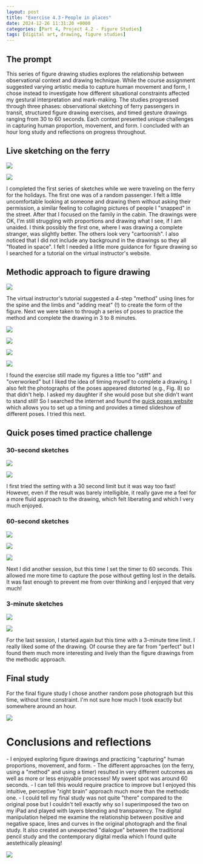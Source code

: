```yaml
---
layout: post
title: "Exercise 4.3・People in places"
date: 2024-12-26 11:31:20 +0000
categories: [Part 4, Project 4.2 - Figure Studies]
tags: [digital art, drawing, figure studies]
---
```


## The prompt
<!-- /wp:heading --><!-- wp:paragraph -->

This series of figure drawing studies explores the relationship between observational context and drawing technique. While the course assignment suggested varying artistic media to capture human movement and form, I chose instead to investigate how different situational constraints affected my gestural interpretation and mark-making. The studies progressed through three phases: observational sketching of ferry passengers in transit, structured figure drawing exercises, and timed gesture drawings ranging from 30 to 60 seconds. Each context presented unique challenges in capturing human proportion, movement, and form. I concluded with an hour long study and reflections on progress throughout.

<!-- /wp:paragraph --><!-- wp:heading -->
## Live sketching on the ferry
<!-- /wp:heading --><!-- wp:jetpack/tiled-gallery {"columns":2,"columnWidths":[["50.74260","49.25740"]],"ids":[1305,1304]} -->

![](https://i0.wp.com/oca-wp-journals.s3.eu-west-2.amazonaws.com/wp-content/uploads/sites/5355/2024/12/IMG_8464-scaled.jpeg?ssl=1)

![](https://i0.wp.com/oca-wp-journals.s3.eu-west-2.amazonaws.com/wp-content/uploads/sites/5355/2024/12/IMG_8465-scaled.jpeg?ssl=1)

<!-- /wp:jetpack/tiled-gallery --><!-- wp:paragraph -->

I completed the first series of sketches while we were traveling on the ferry for the holidays. The first one was of a random passenger. I felt a little uncomfortable looking at someone and drawing them without asking their permission, a similar feeling to collaging pictures of people I "snapped" in the street. After that I focused on the family in the cabin. The drawings were OK, I'm still struggling with proportions and drawing what I see, if I am unaided. I think possibly the first one, where I was drawing a complete stranger, was slightly better. The others look very "cartoonish". I also noticed that I did not include any background in the drawings so they all "floated in space". I felt I needed a little more guidance for figure drawing so I searched for a tutorial on the virtual instructor's website.

<!-- /wp:paragraph --><!-- wp:heading -->
## Methodic approach to figure drawing
<!-- /wp:heading --><!-- wp:image {"id":1306,"sizeSlug":"full","linkDestination":"none"} -->
![](https://spaces.oca.ac.uk/gaellelog/wp-content/uploads/sites/5355/2024/12/IMG_8463_jpg-scaled.jpg)
<!-- /wp:image --><!-- wp:paragraph -->

The virtual instructor's tutorial suggested a 4-step "method" using lines for the spine and the limbs and "adding meat" (!) to create the form of the figure. Next we were taken to through a series of poses to practice the method and complete the drawing in 3 to 8 minutes.

<!-- /wp:paragraph --><!-- wp:image {"id":1310,"sizeSlug":"full","linkDestination":"none"} -->
![](https://spaces.oca.ac.uk/gaellelog/wp-content/uploads/sites/5355/2024/12/Image-scaled.jpg)
<!-- /wp:image --><!-- wp:jetpack/tiled-gallery {"columns":3,"columnWidths":[["33.33113","33.33287","33.33599"]],"ids":[1308,1307,1309]} -->

![](https://i0.wp.com/oca-wp-journals.s3.eu-west-2.amazonaws.com/wp-content/uploads/sites/5355/2024/12/IMG_8460.jpg?ssl=1)

![](https://i0.wp.com/oca-wp-journals.s3.eu-west-2.amazonaws.com/wp-content/uploads/sites/5355/2024/12/IMG_8462.jpg?ssl=1)

![](https://i0.wp.com/oca-wp-journals.s3.eu-west-2.amazonaws.com/wp-content/uploads/sites/5355/2024/12/IMG_8467-scaled.jpg?ssl=1)

<!-- /wp:jetpack/tiled-gallery --><!-- wp:paragraph -->

I found the exercise still made my figures a little too "stiff" and "overworked" but I liked the idea of timing myself to complete a drawing. I also felt the photographs of the poses appeared distorted (e.g., Fig. 8) so that didn't help. I asked my daughter if she would pose but she didn't want to stand still! So I searched the internet and found the [quick poses website](https://quickposes.com/en) which allows you to set up a timing and provides a timed slideshow of different poses. I tried this next.

<!-- /wp:paragraph --><!-- wp:heading -->
## Quick poses timed practice challenge
<!-- /wp:heading --><!-- wp:heading {"level":3} -->
### 30-second sketches
<!-- /wp:heading --><!-- wp:gallery {"linkTo":"none"} -->
<!-- wp:image {"id":1312,"sizeSlug":"large","linkDestination":"none"} -->
![](https://spaces.oca.ac.uk/gaellelog/wp-content/uploads/sites/5355/2024/12/IMG_8469-scaled.jpg)
<!-- /wp:image --><!-- wp:image {"id":1311,"sizeSlug":"large","linkDestination":"none"} -->
![](https://spaces.oca.ac.uk/gaellelog/wp-content/uploads/sites/5355/2024/12/IMG_8470-scaled.jpg)
<!-- /wp:image -->
<!-- /wp:gallery --><!-- wp:paragraph -->

I first tried the setting with a 30 second limit but it was way too fast! However, even if the result was barely intelligible, it really gave me a feel for a more fluid approach to the drawing, which felt liberating and which I very much enjoyed.

<!-- /wp:paragraph --><!-- wp:heading {"level":3} -->
### 60-second sketches
<!-- /wp:heading --><!-- wp:gallery {"linkTo":"none"} -->
<!-- wp:image {"id":1314,"sizeSlug":"large","linkDestination":"none"} -->
![](https://spaces.oca.ac.uk/gaellelog/wp-content/uploads/sites/5355/2024/12/IMG_8471-scaled.jpg)
<!-- /wp:image --><!-- wp:image {"id":1313,"sizeSlug":"large","linkDestination":"none"} -->
![](https://spaces.oca.ac.uk/gaellelog/wp-content/uploads/sites/5355/2024/12/IMG_8472-scaled.jpg)
<!-- /wp:image --><!-- wp:image {"id":1315,"sizeSlug":"large","linkDestination":"none"} -->
![](https://spaces.oca.ac.uk/gaellelog/wp-content/uploads/sites/5355/2024/12/IMG_8473-scaled.jpg)
<!-- /wp:image -->
<!-- /wp:gallery --><!-- wp:paragraph -->

Next I did another session, but this time I set the timer to 60 seconds. This allowed me more time to capture the pose without getting lost in the details. It was fast enough to prevent me from over thinking and I enjoyed that very much!

<!-- /wp:paragraph --><!-- wp:heading {"level":3} -->
### 3-minute sketches
<!-- /wp:heading --><!-- wp:jetpack/tiled-gallery {"columns":2,"columnWidths":[["50.00000","50.00000"]],"ids":[1317,1316]} -->

![](https://i0.wp.com/oca-wp-journals.s3.eu-west-2.amazonaws.com/wp-content/uploads/sites/5355/2024/12/IMG_8474-scaled.jpg?ssl=1)

![](https://i0.wp.com/oca-wp-journals.s3.eu-west-2.amazonaws.com/wp-content/uploads/sites/5355/2024/12/IMG_8475-scaled.jpg?ssl=1)

<!-- /wp:jetpack/tiled-gallery --><!-- wp:paragraph -->

For the last session, I started again but this time with a 3-minute time limit. I really liked some of the drawing. Of course they are far from "perfect" but I found them much more interesting and lively than the figure drawings from the methodic approach.

<!-- /wp:paragraph --><!-- wp:heading -->
## Final study
<!-- /wp:heading --><!-- wp:paragraph -->

For the final figure study I chose another random pose photograph but this time, without time constraint. I'm not sure how much I took exactly but somewhere around an hour.

<!-- /wp:paragraph --><!-- wp:image {"id":1318,"sizeSlug":"full","linkDestination":"media"} -->
[![](https://spaces.oca.ac.uk/gaellelog/wp-content/uploads/sites/5355/2024/12/IMG_8521.jpg)](https://spaces.oca.ac.uk/gaellelog/wp-content/uploads/sites/5355/2024/12/IMG_8521.jpg)
<!-- /wp:image --><!-- wp:heading {"level":1} -->
# Conclusions and reflections
<!-- /wp:heading --><!-- wp:list -->
<!-- wp:list-item -->- I enjoyed exploring figure drawings and practicing "capturing" human proportions, movement, and form.
<!-- /wp:list-item --><!-- wp:list-item -->- The different approaches (on the ferry, using a "method" and using a timer) resulted in very different outcomes as well as more or less enjoyable processes! My sweet spot was around 60 seconds. 
<!-- /wp:list-item --><!-- wp:list-item -->- I can tell this would require practice to improve but I enjoyed this intuitive, perceptive "right brain" approach much more than the methodic one.
<!-- /wp:list-item -->
<!-- /wp:list --><!-- wp:list -->
<!-- wp:list-item -->- I could tell my final study was not quite "there" compared to the original pose but I couldn't tell exactly why so I superimposed the two on my iPad and played with layers blending and transparency. The digital manipulation helped me examine the relationship between positive and negative space, lines and curves in the original photograph and the final study. It also created an unexpected "dialogue" between the traditional pencil study and the contemporary digital media which I found quite aestethically pleasing!
<!-- /wp:list-item -->
<!-- /wp:list --><!-- wp:image {"id":1319,"sizeSlug":"full","linkDestination":"none"} -->
![](https://spaces.oca.ac.uk/gaellelog/wp-content/uploads/sites/5355/2024/12/IMG_8556.jpg)
<!-- /wp:image --><!-- wp:paragraph -->

<!-- /wp:paragraph -->